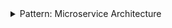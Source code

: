 <details>
  <summary> Pattern: Microservice Architecture </summary>
  <br/>
  
  Микросервисная архитектура - дизайн патерн проектирования приложений, при котором приложение представляет собой набор независиво развёрнутых сервисов. Чаще используется для проектирования сложных "enterprise" приложений.
  
  Независимые сервисы могут быть написаны на разных языках программирования и могут использовать разные источники хранения данных. Отсюда вытекает первое преимущество: при изменении кодовой базы сервиса не возникнет необходимости собирать и разворачивать полностью всё приложение, достаточно будет ограничиться одним сервисом, где эти изменения происходили. Второе преимущество в более гибком расширении таких приложений, так как сервисы незавимы.
  
  Характерные особенности:
  
  1) Компоненты = сервисы (в противопоставление библиотекам) </br>
     С точки зрения компонентного подхода, сервисы - это внешние по отношению к текущему процессу компоненты, которые общаются посредством запросов от веб-сервисов или RPC (Remote Procedure Call).
  
  2) Сервисы организованы учитывая возможности бизнеса </br>
     Каждый сервис использует нужные ему технологии в зависимости от бизнес задачи. Следствием этого становится кросс-функциональность команды, работающей над одним сервисом, т.е. в рамках большого приложения на разных сервисах могут быть свои разработчики, сови дизайнеры и тд.
 
  3) Smart endpoints and dumb pipes </br>
     Этот подход применяется как альтернатива ESB (Enterprise Service Bus).
     Независимые сервисы = smart endpoints - принимают запросы, обрабатывают их согласно базнес логике и возвращают ответ.
     RESTish protocols = dumb pipes
   
   4) Decentralized Governance
     

  Что почитать:
  1. [Microservices](https://martinfowler.com/articles/microservices.html)
  2. [Pattern: Microservice Architecture](https://microservices.io/patterns/microservices.html)

</details>
